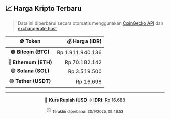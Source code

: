 

<!-- HARGA_KRIPTO -->
## 📈 Harga Kripto Terbaru

> Data ini diperbarui secara otomatis menggunakan [CoinGecko API](https://www.coingecko.com/) dan [exchangerate.host](https://exchangerate.host/)

<div align="center">

| 🪙 Token | 💰 Harga (IDR) |
|:------:|---------------:|
| 🟠 **Bitcoin (BTC)**   | Rp 1.911.940.136 |
| 🔵 **Ethereum (ETH)**  | Rp 70.182.142 |
| 🟣 **Solana (SOL)**    | Rp 3.519.500 |
| 🟢 **Tether (USDT)**   | Rp 16.698 |

---

💱 **Kurs Rupiah (USD → IDR)**: Rp 16.688

🕒 <sub>Terakhir diperbarui: 30/9/2025, 09.46.53</sub>

</div>
<!-- /HARGA_KRIPTO -->